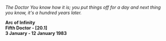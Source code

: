 _The Doctor_ _You know how it is; you put things off for a day and next thing you know, it's a hundred years later._

**Arc of Infinity  
Fifth Doctor - [20.1]  
3 January - 12 January 1983**
